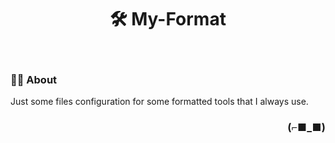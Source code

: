 <h1 align="center">🛠️ My-Format</h1>

<br>

### 👨‍💻 About

Just some files configuration for some formatted tools that I always use.

<h3 align="right">(⌐■_■)</h3>
